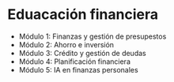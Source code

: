 # Eduacación financiera

- Módulo 1: Finanzas y gestión de presupestos
- Módulo 2: Ahorro e inversión
- Módulo 3: Crédito y gestión de deudas
- Módulo 4: Planificación financiera
- Módulo 5: IA en finanzas personales

